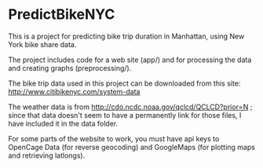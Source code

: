 PredictBikeNYC
==============

This is a project for predicting bike trip duration in Manhattan, using New York bike share data.

The project includes code for a web site (app/) and for processing the data and creating graphs (preprocessing/).

The bike trip data used in this project can be downloaded from this site: http://www.citibikenyc.com/system-data

The weather data is from http://cdo.ncdc.noaa.gov/qclcd/QCLCD?prior=N ; since that data doesn't seem to have a permanently link for those files, I have included it in the data folder.

For some parts of the website to work, you must have api keys to OpenCage Data (for reverse geocoding) and GoogleMaps (for plotting maps and retrieving latlongs).
